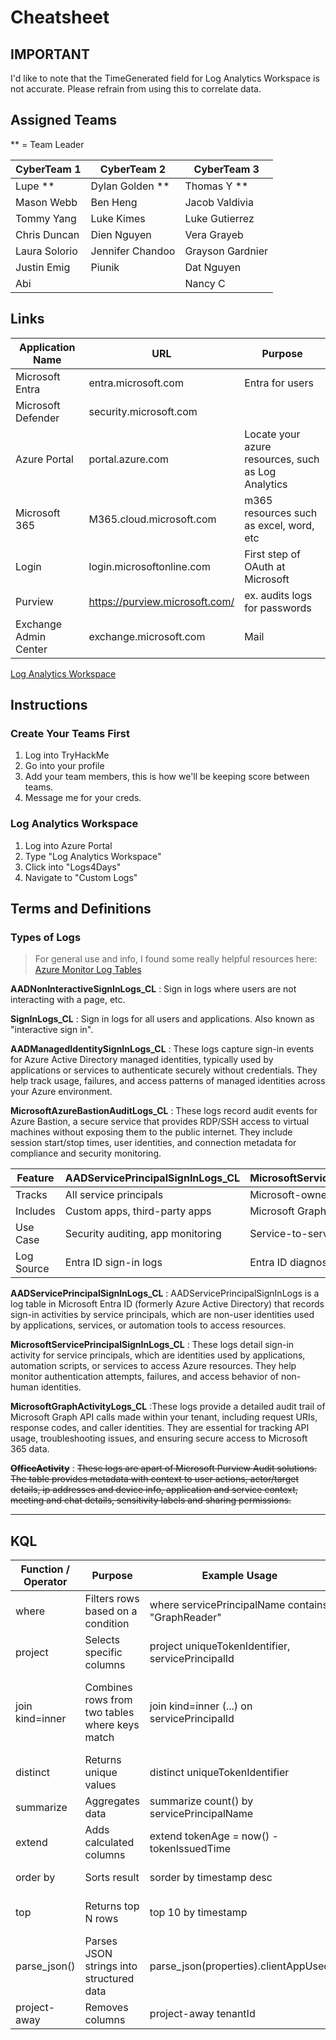 # Cheatsheet

## IMPORTANT
I'd like to note that the TimeGenerated field for Log Analytics Workspace is not accurate. Please refrain from using this to correlate data.


## Assigned Teams

** = Team Leader

| CyberTeam 1   | CyberTeam 2      | CyberTeam 3      |
| ------------- | ---------------- | ---------------- |
| Lupe **       | Dylan Golden **  | Thomas Y **      |
| Mason Webb    | Ben Heng         | Jacob Valdivia   |
| Tommy Yang    | Luke Kimes       | Luke Gutierrez   |
| Chris Duncan  | Dien Nguyen      | Vera Grayeb      |
| Laura Solorio | Jennifer Chandoo | Grayson Gardnier |
| Justin Emig   | Piunik           | Dat Nguyen       |
| Abi           |                  | Nancy C          |



## Links
| Application Name      | URL                            | Purpose                                            |
| --------------------- | ------------------------------ | -------------------------------------------------- |
| Microsoft Entra       | entra.microsoft.com            | Entra for users                                    |
| Microsoft Defender    | security.microsoft.com         |                                                    |
| Azure Portal          | portal.azure.com               | Locate your azure resources, such as Log Analytics |
| Microsoft 365         | M365.cloud.microsoft.com       | m365 resources such as excel, word, etc            |
| Login                 | login.microsoftonline.com      | First step of OAuth at Microsoft                   |
| Purview               | https://purview.microsoft.com/ | ex. audits logs for passwords                      |
| Exchange Admin Center | exchange.microsoft.com         | Mail                                               |

[Log Analytics Workspace](https://portal.azure.com/#@churchofmemeology.com/resource/subscriptions/96159d73-8c62-4276-8abc-46ccd8071a6d/resourceGroups/BsideCCCTF/providers/Microsoft.OperationalInsights/workspaces/Logs4Days/logs)


## Instructions

### Create Your Teams First
1. Log into TryHackMe
2. Go into your profile
3. Add your team members, this is how we'll be keeping score between teams.
4. Message me for your creds.

### Log Analytics Workspace
1. Log into Azure Portal
2. Type "Log Analytics Workspace"
3. Click into "Logs4Days"
4. Navigate to "Custom Logs"


## Terms and Definitions
### Types of Logs
> For general use and info, I found some really helpful resources here: 
[Azure Monitor Log Tables](https://github.com/MicrosoftDocs/azure-monitor-docs/tree/4c3ba1d87b9a4ba2da97e04f861a77b340637051/articles/azure-monitor/reference/tables)


**AADNonInteractiveSignInLogs_CL**
: Sign in logs where users are not interacting with a page, etc. 

**SignInLogs_CL**
: Sign in logs for all users and applications. Also known as "interactive sign in".

**AADManagedIdentitySignInLogs_CL**
: These logs capture sign-in events for Azure Active Directory managed identities, typically used by applications or services to authenticate securely without credentials. They help track usage, failures, and access patterns of managed identities across your Azure environment.

**MicrosoftAzureBastionAuditLogs_CL**
: These logs record audit events for Azure Bastion, a secure service that provides RDP/SSH access to virtual machines without exposing them to the public internet. They include session start/stop times, user identities, and connection metadata for compliance and security monitoring.


| Feature    | AADServicePrincipalSignInLogs_CL  | MicrosoftServicePrincipalSignInLogs_CL |
| ---------- | --------------------------------- | -------------------------------------- |
| Tracks     | All service principals            | Microsoft-owned service principals     |
| Includes   | Custom apps, third-party apps     | Microsoft Graph, Azure services        |
| Use Case   | Security auditing, app monitoring | Service-to-service diagnostics         |
| Log Source | Entra ID sign-in logs             | Entra ID diagnostic settings           |

**AADServicePrincipalSignInLogs_CL**
: AADServicePrincipalSignInLogs is a log table in Microsoft Entra ID (formerly Azure Active Directory) that records sign-in activities by service principals, which are non-user identities used by applications, services, or automation tools to access resources.

**MicrosoftServicePrincipalSignInLogs_CL**
: These logs detail sign-in activity for service principals, which are identities used by applications, automation scripts, or services to access Azure resources. They help monitor authentication attempts, failures, and access behavior of non-human identities.

**MicrosoftGraphActivityLogs_CL**
:These logs provide a detailed audit trail of Microsoft Graph API calls made within your tenant, including request URIs, response codes, and caller identities. They are essential for tracking API usage, troubleshooting issues, and ensuring secure access to Microsoft 365 data.

~~**OfficeActivity**~~
: ~~These logs are apart of Microsoft Purview Audit solutions. The table provides metadata with context to user actions, actor/target details, ip addresses and device info, application and service context, meeting and chat details, sensitivity labels and sharing permissions.~~

-------------------------

## KQL
| Function / Operator | Purpose                                        | Example Usage                                     | Notes                                      |
| ------------------- | ---------------------------------------------- | ------------------------------------------------- | ------------------------------------------ |
| where               | Filters rows based on a condition              | where servicePrincipalName contains "GraphReader" | Similar to SQL WHERE                       |
| project             | Selects specific columns                       | project uniqueTokenIdentifier, servicePrincipalId | Like SQL SELECT                            |
| join kind=inner     | Combines rows from two tables where keys match | join kind=inner (...) on servicePrincipalId       | Use leftouter, inner, rightouter as needed |
| distinct            | Returns unique values                          | distinct uniqueTokenIdentifier                    | Removes duplicates                         |
| summarize           | Aggregates data                                | summarize count() by servicePrincipalName         | Useful for grouping                        |
| extend              | Adds calculated columns                        | extend tokenAge = now() - tokenIssuedTime         | Like SQL SELECT ... AS                     |
| order by            | Sorts result                                   | sorder by timestamp desc                          | Use asc or desc                            |
| top                 | Returns top N rows                             | top 10 by timestamp                               | Often used with order by                   |
| parse_json()        | Parses JSON strings into structured data       | parse_json(properties).clientAppUsed              | Useful for nested fields                   |
| project-away        | Removes columns                                | project-away tenantId                             | Opposite of project                        |